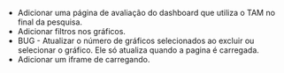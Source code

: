 - Adicionar uma página de avaliação do dashboard que utiliza o TAM no final da pesquisa.
- Adicionar filtros nos gráficos.
- BUG - Atualizar o número de gráficos selecionados ao excluir ou selecionar o gráfico. Ele só atualiza quando a pagina é carregada.
- Adicionar um iframe de carregando.